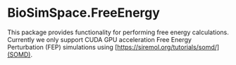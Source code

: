 # BioSimSpace.FreeEnergy

This package provides functionality for performing free energy calculations.
Currently we only support CUDA GPU acceleration Free Energy Perturbation (FEP)
simulations using [https://siremol.org/tutorials/somd/](SOMD).
